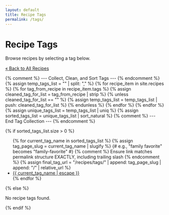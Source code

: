 ```yaml
---
layout: default
title: Recipe Tags
permalink: /tags/
---
```


<div class="page-heading">
  <h1>Recipe Tags</h1>
  <p>Browse recipes by selecting a tag below.</p>
  <p style="margin-top: 15px;"><a href="{{ "/recipes/" | relative_url }}">&laquo; Back to All Recipes</a></p>
</div>

<div class="tag-list-container">
  {% comment %} --- Collect, Clean, and Sort Tags --- {% endcomment %}
  {% assign temp_tags_list = "" | split: "," %}
  {% for recipe_item in site.recipes %}
    {% for tag_from_recipe in recipe_item.tags %}
      {% assign cleaned_tag_for_list = tag_from_recipe | strip %} 
      {% unless cleaned_tag_for_list == "" %} 
        {% assign temp_tags_list = temp_tags_list | push: cleaned_tag_for_list %}
      {% endunless %}
    {% endfor %}
  {% endfor %}
  {% assign unique_tags_list = temp_tags_list | uniq %}
  {% assign sorted_tags_list = unique_tags_list | sort_natural %} 
  {% comment %} --- End Tag Collection --- {% endcomment %}

  {% if sorted_tags_list.size > 0 %}
    <ul class="tag-list">
      {% for current_tag_name in sorted_tags_list %}
        {% assign tag_page_slug = current_tag_name | slugify %} {# e.g., "family favorite" becomes "family-favorite" #}
        {% comment %} Ensure link matches permalink structure EXACTLY, including trailing slash {% endcomment %}
        {% assign final_tag_url = "/recipes/tags/" | append: tag_page_slug | append: "/" | relative_url %}
        <li><a href="{{ final_tag_url }}" class="tag-link">{{ current_tag_name | escape }}</a></li>
      {% endfor %}
    </ul>
  {% else %}
    <p>No recipe tags found.</p>
  {% endif %}
</div>
